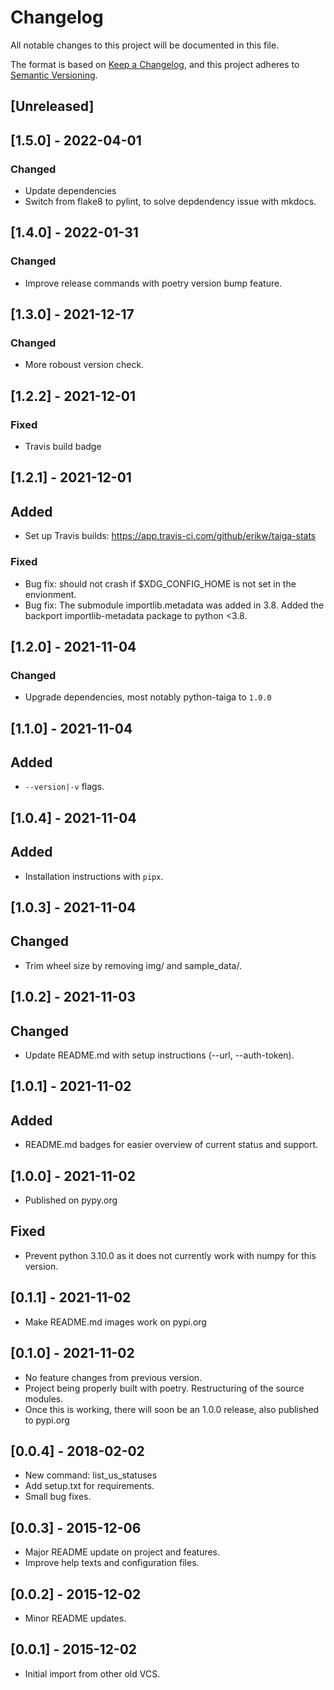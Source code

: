 # Changelog
All notable changes to this project will be documented in this file.

The format is based on [Keep a Changelog](https://keepachangelog.com/en/1.0.0/),
and this project adheres to [Semantic Versioning](https://semver.org/spec/v2.0.0.html).

## [Unreleased]
## [1.5.0] - 2022-04-01
### Changed
- Update dependencies
- Switch from flake8 to pylint, to solve depdendency issue with mkdocs.

## [1.4.0] - 2022-01-31
### Changed
- Improve release commands with poetry version bump feature.

## [1.3.0] - 2021-12-17
### Changed
- More roboust version check.

## [1.2.2] - 2021-12-01
### Fixed
- Travis build badge

## [1.2.1] - 2021-12-01
## Added
- Set up Travis builds: https://app.travis-ci.com/github/erikw/taiga-stats
### Fixed
- Bug fix: should not crash if $XDG_CONFIG_HOME is not set in the envionment.
- Bug fix: The submodule importlib.metadata was added in 3.8. Added the backport importlib-metadata package to python <3.8.

## [1.2.0] - 2021-11-04
### Changed
- Upgrade dependencies, most notably python-taiga to `1.0.0`

## [1.1.0] - 2021-11-04
## Added
- `--version|-v` flags.

## [1.0.4] - 2021-11-04
## Added
- Installation instructions with `pipx`.

## [1.0.3] - 2021-11-04
## Changed
- Trim wheel size by removing img/ and sample_data/.

## [1.0.2] - 2021-11-03
## Changed
- Update README.md with setup instructions (--url, --auth-token).

## [1.0.1] - 2021-11-02
## Added
- README.md badges for easier overview of current status and support.

## [1.0.0] - 2021-11-02
- Published on pypy.org

## Fixed
- Prevent python 3.10.0 as it does not currently work with numpy for this version.

## [0.1.1] - 2021-11-02
- Make README.md images work on pypi.org

## [0.1.0] - 2021-11-02
- No feature changes from previous version.
- Project being properly built with poetry. Restructuring of the source modules.
- Once this is working, there will soon be an 1.0.0 release, also published to pypi.org

## [0.0.4] - 2018-02-02
- New command: list_us_statuses
- Add setup.txt for requirements.
- Small bug fixes.

## [0.0.3] - 2015-12-06
- Major README update on project and features.
- Improve help texts and configuration files.

## [0.0.2] - 2015-12-02
- Minor README updates.

## [0.0.1] - 2015-12-02
- Initial import from other old VCS.

